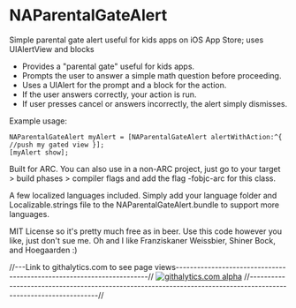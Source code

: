NAParentalGateAlert
===================

Simple parental gate alert useful for kids apps on iOS App Store; uses UIAlertView and blocks

- Provides a "parental gate" useful for kids apps.
- Prompts the user to answer a simple math question before proceeding.
- Uses a UIAlert for the prompt and a block for the action.
- If the user answers correctly, your action is run.
- If user presses cancel or answers incorrectly, the alert simply dismisses.

Example usage:

    NAParentalGateAlert myAlert = [NAParentalGateAlert alertWithAction:^{ //push my gated view }];
    [myAlert show];


Built for ARC.  You can also use in a non-ARC project, just go to
your target > build phases > compiler flags and add the flag -fobjc-arc for this class.

A few localized languages included.  Simply add your language folder and Localizable.strings file
to the NAParentalGateAlert.bundle to support more languages.

MIT License so it's pretty much free as in beer.  Use this code however you like, just don't sue me.
Oh and I like Franziskaner Weissbier, Shiner Bock, and Hoegaarden :)



//---Link to githalytics.com to see page views----------------------------------------------------------------------//
[![githalytics.com alpha](https://cruel-carlota.pagodabox.com/4a4dd3bb4aac153bc616fd57f4ac276b "githalytics.com")](http://githalytics.com/natrosoft/NAParentalGateAlert)
//-----------------------------------------------------------------------------------------------------------------//
